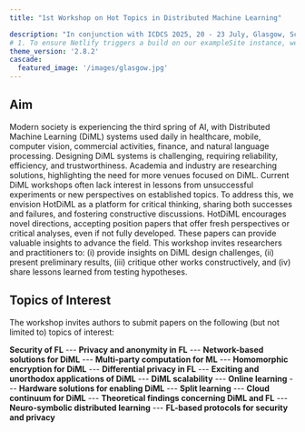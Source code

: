 ```yaml
---
title: "1st Workshop on Hot Topics in Distributed Machine Learning"

description: "In conjunction with ICDCS 2025, 20 - 23 July, Glasgow, Scotland, UK"
# 1. To ensure Netlify triggers a build on our exampleSite instance, we need to change a file in the exampleSite directory.
theme_version: '2.8.2'
cascade:
  featured_image: '/images/glasgow.jpg'
---
```


## Aim ##

Modern society is experiencing the third spring of AI, with Distributed Machine Learning (DiML) systems used daily in healthcare, mobile, computer vision, commercial activities, finance, and natural language processing. Designing DiML systems is challenging, requiring reliability, efficiency, and trustworthiness. Academia and industry are researching solutions, highlighting the need for more venues focused on DiML. Current DiML workshops often lack interest in lessons from unsuccessful experiments or new perspectives on established topics. To address this, we envision HotDiML as a platform for critical thinking, sharing both successes and failures, and fostering constructive discussions. HotDiML encourages novel directions, accepting position papers that offer fresh perspectives or critical analyses, even if not fully developed. These papers can provide valuable insights to advance the field. This workshop invites researchers and practitioners to: (i) provide insights on DiML design challenges, (ii) present preliminary results, (iii) critique other works constructively, and (iv) share lessons learned from testing hypotheses.

## Topics of Interest ##

The workshop invites authors to submit papers on the following (but not limited to) topics of interest:

**Security of FL** ---
**Privacy and anonymity in FL** ---
**Network-based solutions for DiML** ---
**Multi-party computation for ML** ---
**Homomorphic encryption for DiML** ---
**Differential privacy in FL** ---
**Exciting and unorthodox applications of DiML** ---
**DiML scalability** ---
**Online learning** ---
**Hardware solutions for enabling DiML** ---
**Split learning** ---
**Cloud continuum for DiML** ---
**Theoretical findings concerning DiML and FL** ---
**Neuro-symbolic distributed learning** ---
**FL-based protocols for security and privacy**

<!-- ## Sponsors ##

TBD. -->